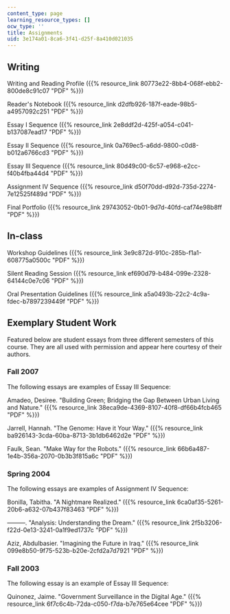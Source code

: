 ```yaml
---
content_type: page
learning_resource_types: []
ocw_type: ''
title: Assignments
uid: 3e174a01-8ca6-3f41-d25f-8a410d021035
---
```


Writing
-------

Writing and Reading Profile ({{% resource_link 80773e22-8bb4-068f-ebb2-800de8c91c07 "PDF" %}})

Reader's Notebook ({{% resource_link d2dfb926-187f-eade-98b5-a4957092c251 "PDF" %}})

Essay I Sequence ({{% resource_link 2e8ddf2d-425f-a054-c041-b137087ead17 "PDF" %}})

Essay II Sequence ({{% resource_link 0a769ec5-a6dd-9800-c0d8-b012a6766cd3 "PDF" %}})

Essay III Sequence ({{% resource_link 80d49c00-6c57-e968-e2cc-f40b4fba44d4 "PDF" %}})

Assignment IV Sequence ({{% resource_link d50f70dd-d92d-735d-2274-7e12525f489d "PDF" %}})

Final Portfolio ({{% resource_link 29743052-0b01-9d7d-40fd-caf74e98b8ff "PDF" %}})

In-class
--------

Workshop Guidelines ({{% resource_link 3e9c872d-910c-285b-f1a1-608775a0500c "PDF" %}})

Silent Reading Session ({{% resource_link ef690d79-b484-099e-2328-64144c0e7c06 "PDF" %}})

Oral Presentation Guidelines ({{% resource_link a5a0493b-22c2-4c9a-fdec-b7897239449f "PDF" %}})

Exemplary Student Work
----------------------

Featured below are student essays from three different semesters of this course. They are all used with permission and appear here courtesy of their authors.

### Fall 2007

The following essays are examples of Essay III Sequence:

Amadeo, Desiree. "Building Green; Bridging the Gap Between Urban Living and Nature." ({{% resource_link 38eca9de-4369-8107-40f8-df66b4fcb465 "PDF" %}})

Jarrell, Hannah. "The Genome: Have it Your Way." ({{% resource_link ba926143-3cda-60ba-8713-3b1db6462d2e "PDF" %}})

Faulk, Sean. "Make Way for the Robots." ({{% resource_link 66b6a487-1e4b-356a-2070-0b3b3f815a6c "PDF" %}})

### Spring 2004

The following essays are examples of Assignment IV Sequence:

Bonilla, Tabitha. "A Nightmare Realized." ({{% resource_link 6ca0af35-5261-20b6-a632-07b437f83463 "PDF" %}})

———. "Analysis: Understanding the Dream." ({{% resource_link 2f5b3206-f22d-0e13-3241-0a1f9ed1737c "PDF" %}})

Aziz, Abdulbasier. "Imagining the Future in Iraq." ({{% resource_link 099e8b50-9f75-523b-b20e-2cfd2a7d7921 "PDF" %}})

### Fall 2003

The following essay is an example of Essay III Sequence:

Quinonez, Jaime. "Government Surveillance in the Digital Age." ({{% resource_link 6f7c6c4b-72da-c050-f7da-b7e765e64cee "PDF" %}})